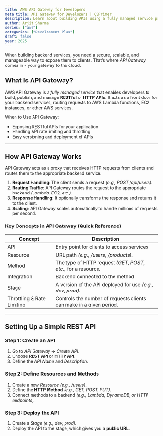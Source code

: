 ```yaml
---
title: AWS API Gateway for Developers
meta_title: API Gateway for Developers | CSPrimer
description: Learn about building APIs using a fully managed service provided by AWS called API Gateway, also create your own API.
author: Arjit Sharma
series: ["aws"]
categories: ["Development-Plus"]
draft: false
year: 2025
---
```


When building backend services, you need a secure, scalable, and manageable way to expose them to clients. That’s where *API Gateway* comes in - your gateway to the cloud.

## What Is API Gateway?

AWS API Gateway is a *fully managed service* that enables developers to 
build, publish, and manage **RESTful** or **HTTP APIs**. It acts as a front door for your backend services, routing requests to AWS Lambda functions, EC2 instances, or other AWS services.

When to Use API Gateway:

- Exposing RESTful APIs for your application
- Handling API rate limiting and throttling
- Easy versioning and deployment of APIs

---

## How API Gateway Works

API Gateway acts as a proxy that receives HTTP requests from clients and routes them to the appropriate backend service.

1. **Request Handling**: The client sends a request *(e.g., POST /api/users).*
2. **Routing Traffic**: API Gateway routes the request to the appropriate backend *(Lambda, EC2, etc.)*.
3. **Response Handling**: It optionally transforms the response and returns it to the client.
4. **Scaling**: API Gateway scales automatically to handle millions of requests per second.

### Key Concepts in API Gateway (Quick Reference)

| Concept | Description |
| --- | --- |
| API | Entry point for clients to access services |
| Resource | URL path *(e.g., /users, /products).* |
| Method | The type of HTTP request *(GET, POST, etc.)* for a resource. |
| Integration | Backend connected to the method |
| Stage | A version of the API deployed for use *(e.g., dev, prod).* |
| Throttling & Rate Limiting | Controls the number of requests clients can make in a given period. |

---

## Setting Up a Simple REST API

### Step 1: Create an API

1. Go to *API Gateway → Create API*.
2. Choose **REST API** or **HTTP API**.
3. Define the *API Name* and *Description*.

### Step 2: Define Resources and Methods

1. Create a new *Resource* *(e.g., /users)*.
2. Define the **HTTP Method** *(e.g., GET, POST, PUT)*.
3. Connect methods to a backend *(e.g., Lambda, DynamoDB, or HTTP endpoints).*

### Step 3: Deploy the API

1. Create a *Stage* *(e.g., dev, prod).*
2. Deploy the API to the stage, which gives you a **public URL**.